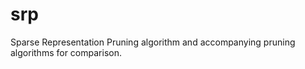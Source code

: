 srp
===

Sparse Representation Pruning algorithm and accompanying pruning algorithms for comparison.
